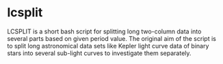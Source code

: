 # lcsplit
LCSPLIT is a short bash script for splitting long two-column data into several parts based on given period value. The original aim of the script is to split long astronomical data sets like Kepler light curve data of binary stars into several sub-light curves to investigate them separately.
